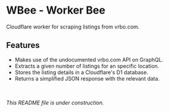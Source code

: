 # WBee - Worker Bee
Cloudflare worker for scraping listings from vrbo.com.


Features
--------

* Makes use of the undocumented vrbo.com API on GraphQL.
* Extracts a given number of listings for an specific location.
* Stores the listing details in a Cloudflare's D1 database.
* Returns a simplified JSON response with the relevant data.


<br><br>
_This README file is under construction._